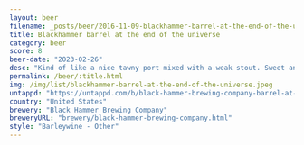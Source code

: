 ```yaml
---
layout: beer
filename: _posts/beer/2016-11-09-blackhammer-barrel-at-the-end-of-the-universe.md
title: Blackhammer barrel at the end of the universe
category: beer
score: 8
beer-date: "2023-02-26"
desc: "Kind of like a nice tawny port mixed with a weak stout. Sweet and delicious. Reminds me of Christmas"
permalink: /beer/:title.html
img: /img/list/blackhammer-barrel-at-the-end-of-the-universe.jpeg
untappd: "https://untappd.com/b/black-hammer-brewing-company-barrel-at-the-end-of-the-universe/4716904"
country: "United States"
brewery: "Black Hammer Brewing Company"
breweryURL: "brewery/black-hammer-brewing-company.html"
style: "Barleywine - Other"
---
```

